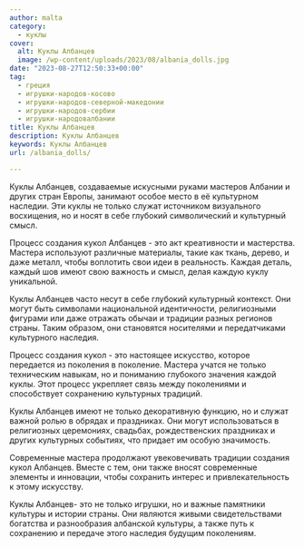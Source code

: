 ```yaml
---
author: malta
category:
  - куклы
cover:
  alt: Куклы Албанцев
  image: /wp-content/uploads/2023/08/albania_dolls.jpg
date: "2023-08-27T12:50:33+00:00"
tag:
  - греция
  - игрушки-народов-косово
  - игрушки-народов-северной-македонии
  - игрушки-народов-сербии
  - игрушки-народовалбании
title: Куклы Албанцев
description: Куклы Албанцев
keywords: Куклы Албанцев
url: /albania_dolls/

---
```

Куклы Албанцев, создаваемые искусными руками мастеров Албании и других стран Европы, занимают особое место в её культурном наследии. Эти куклы не только служат источником визуального восхищения, но и носят в себе глубокий символический и культурный смысл.

Процесс создания кукол Албанцев \- это акт креативности и мастерства. Мастера используют различные материалы, такие как ткань, дерево, и даже металл, чтобы воплотить свои идеи в реальность. Каждая деталь, каждый шов имеют свою важность и смысл, делая каждую куклу уникальной.

Куклы Албанцев часто несут в себе глубокий культурный контекст. Они могут быть символами национальной идентичности, религиозными фигурами или даже отражать обычаи и традиции разных регионов страны. Таким образом, они становятся носителями и передатчиками культурного наследия.

Процесс создания кукол \- это настоящее искусство, которое передается из поколения в поколение. Мастера учатся не только техническим навыкам, но и пониманию глубокого значения каждой куклы. Этот процесс укрепляет связь между поколениями и способствует сохранению культурных традиций.

Куклы Албанцев имеют не только декоративную функцию, но и служат важной ролью в обрядах и праздниках. Они могут использоваться в религиозных церемониях, свадьбах, рождественских праздниках и других культурных событиях, что придает им особую значимость.

Современные мастера продолжают увековечивать традиции создания кукол Албанцев. Вместе с тем, они также вносят современные элементы и инновации, чтобы сохранить интерес и привлекательность к этому искусству.

Куклы Албанцев\- это не только игрушки, но и важные памятники культуры и истории страны. Они являются живыми свидетельствами богатства и разнообразия албанской культуры, а также путь к сохранению и передаче этого наследия будущим поколениям.
